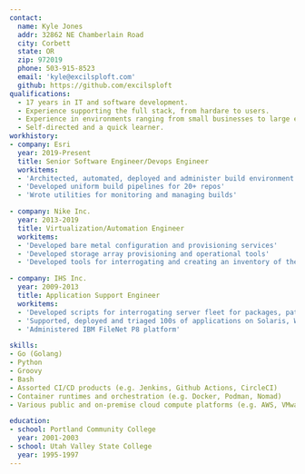 ```yaml
---
contact:
  name: Kyle Jones
  addr: 32862 NE Chamberlain Road
  city: Corbett
  state: OR
  zip: 972019
  phone: 503-915-8523
  email: 'kyle@excilsploft.com'
  github: https://github.com/excilsploft
qualifications:
  - 17 years in IT and software development.
  - Experience supporting the full stack, from hardare to users.
  - Experience in environments ranging from small businesses to large enterprises.
  - Self-directed and a quick learner.
workhistory:
- company: Esri
  year: 2019-Present
  title: Senior Software Engineer/Devops Engineer
  workitems:
  - 'Architected, automated, deployed and administer build environment'
  - 'Developed uniform build pipelines for 20+ repos'
  - 'Wrote utilities for monitoring and managing builds'

- company: Nike Inc.
  year: 2013-2019
  title: Virtualization/Automation Engineer
  workitems:
  - 'Developed bare metal configuration and provisioning services'
  - 'Developed storage array provisioning and operational tools'
  - 'Developed tools for interrogating and creating an inventory of the global server fleet'

- company: IHS Inc.
  year: 2009-2013
  title: Application Support Engineer
  workitems:
  - 'Developed scripts for interrogating server fleet for packages, patches and processes'
  - 'Supported, deployed and triaged 100s of applications on Solaris, Windows and Linux'
  - 'Administered IBM FileNet P8 platform'

skills:
- Go (Golang)
- Python
- Groovy
- Bash
- Assorted CI/CD products (e.g. Jenkins, Github Actions, CircleCI)
- Container runtimes and orchestration (e.g. Docker, Podman, Nomad)
- Various public and on-premise cloud compute platforms (e.g. AWS, VMware VSphere, OpenStack)

education:
- school: Portland Community College
  year: 2001-2003
- school: Utah Valley State College
  year: 1995-1997
---
```

